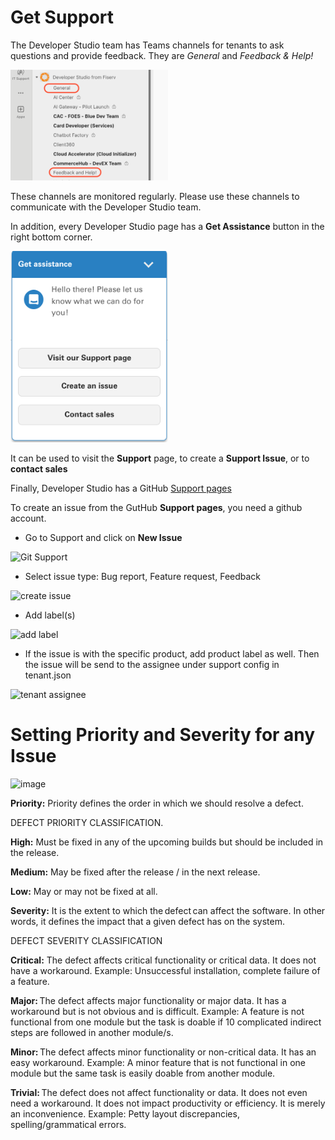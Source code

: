 # Get Support

The Developer Studio team has Teams channels for tenants to ask questions and provide feedback. They are *General* and *Feedback & Help!*

<img src="./images/DevStudioTeamsChannels.png" alt="Teams Channels" style="max-width: 50%;">

These channels are monitored regularly. Please use these channels to communicate with the Developer Studio team.

In addition, every Developer Studio page has a **Get Assistance** button in the right bottom corner. 

<img src="./images/GetAssistance.png" alt="Get Assistance Button" style="max-width: 50%;" width="400">

It can be used to visit the **Support** page, to create a **Support Issue**, or to **contact sales**

Finally, Developer Studio has a GitHub [Support pages](https://developer.fiserv.com/support)

To create an issue from the GutHub **Support pages**, you need a github account.

  * Go to Support and click on **New Issue**
  
  ![Git Support](./images/support.png)
  
  * Select issue type: Bug report, Feature request, Feedback
  
  ![create issue](./images/create-issue.png)
  
  * Add label(s)
  
   ![add label](./images/add-label.png)
  
  * If the issue is with the specific product, add product label as well. Then the issue will be send to the assignee under support config in tenant.json
  
   <img src="./images/tenant-assignee.png" alt="tenant assignee" style="max-width: 50%;" width="400">
   
   # Setting Priority and Severity for any Issue
  <img width="364" alt="image" src="https://user-images.githubusercontent.com/87097017/173448925-7db95c85-26eb-4468-bcf5-ca4768185750.png">

**Priority:**
Priority defines the order in which we should resolve a defect.  

DEFECT PRIORITY CLASSIFICATION.

**High:** Must be fixed in any of the upcoming builds but should be included in the release. 

**Medium:** May be fixed after the release / in the next release. 

**Low:** May or may not be fixed at all.

**Severity:** It is the extent to which the defect can affect the software. In other words, it defines the impact that a given defect has on the system.

DEFECT SEVERITY CLASSIFICATION 

**Critical:** The defect affects critical functionality or critical data. It does not have a workaround. Example: Unsuccessful installation, complete failure of a feature. 

**Major:** The defect affects major functionality or major data. It has a workaround but is not obvious and is difficult. Example: A feature is not functional from one module but the task is doable if 10 complicated indirect steps are followed in another module/s. 

**Minor:** The defect affects minor functionality or non-critical data. It has an easy workaround. Example: A minor feature that is not functional in one module but the same task is easily doable from another module. 

**Trivial:** The defect does not affect functionality or data. It does not even need a workaround. It does not impact productivity or efficiency. It is merely an inconvenience. Example: Petty layout discrepancies, spelling/grammatical errors. 



